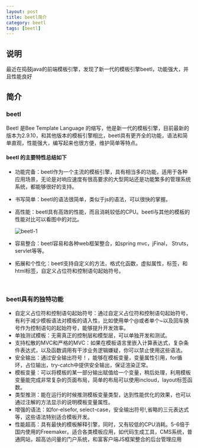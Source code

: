 ```yaml
---
layout: post
title: beetl简介
category: beetl
tags: [beetl]
---
```


## 说明
最近在捣鼓java的前端模板引擎，发现了新一代的模板引擎beetl，功能强大，并且性能良好

## 简介

### beetl

Beetl 是Bee Template Language 的缩写，他是新一代的模板引擎，目前最新的版本为2.9.10，和其他版本的模板引擎相比，beetl具有更齐全的功能，语法和简单直观，性能强大，编写起来也很方便，维护简单等特点。

#### beetl 的主要特性总结如下
- 功能完备：beetl作为一个主流的模板引擎，具有相当多的功能，适用于各种应用场景，无论是对响应速度有很高要求的大型网站还是功能繁多的管理系统系统，都能够很好的支持。


- 书写简单：beetl的语法很简单，类似于js的语法，可以很快的掌握。

- 高性能：beetl具有高效的性能，而且消耗较低的CPU。beetl与其他的模板的性能对比可以看图中的对比。

   ![beetl-1](https://ldmyown.github.io\assets\images\2019\beetl\beetl-1.png)

- 容易整合：beetl容易和各种web框架整合，如spring mvc，jFinal， Struts，servlet等等。

- 拓展和个性化：beetl支持自定义的方法，格式化函数，虚拟属性，标签，和html标签，自定义占位符和控制语句起始符号。

  ​

### beetl具有的独特功能

- 自定义占位符和控制语句起始符号：通过自定义占位符和控制语句起始符号，有利于减少模板语法对模板的请入性，比如使用单个@或者单个~以及回车换号作为控制语句的起始符号，能够提升开发效率。
- 单独测试模板：无需真正的控制层和模型层，可以单独开发和测试。
- 支持松散的MVC和严格的MVC：如果在模板语言里嵌入计算表达式，复杂条件表达式，以及函数调用有干涉业务逻辑嫌疑，你可以禁止使用这些语法。
- 安全输出：通过安全输出符号！，能够在模板变量，变量属性引用，for循环，占位输出，try-catch中提供安全输出，保证渲染正常。
- 模板变量：可以将模板的某一部分输出赋值给一个变量，稍后处理，利用模板变量能完成非常复杂的页面布局，简单的布局可以使用incloud，layout标签函数。
- 类型推测：能在运行的时候推测模板变量类型，达到性能优化的效果，也可以通过注解的方法显示的说明模板变量属性。
- 增强的语法：如for-elsefor, select-case，安全输出符号!,省略的三元表达式 等，这些语法特别适合模板开发。
- 性能超高：具有最快的模板解释引擎，同时，又有较低的CPU消耗。5-6倍于国内使用的Freemaker。适合各类模板应用，如代码生成工具，CMS系统，普通网站，超高访问量的门户系统，和富客户端JS框架整合的后台管理应用
  ​



